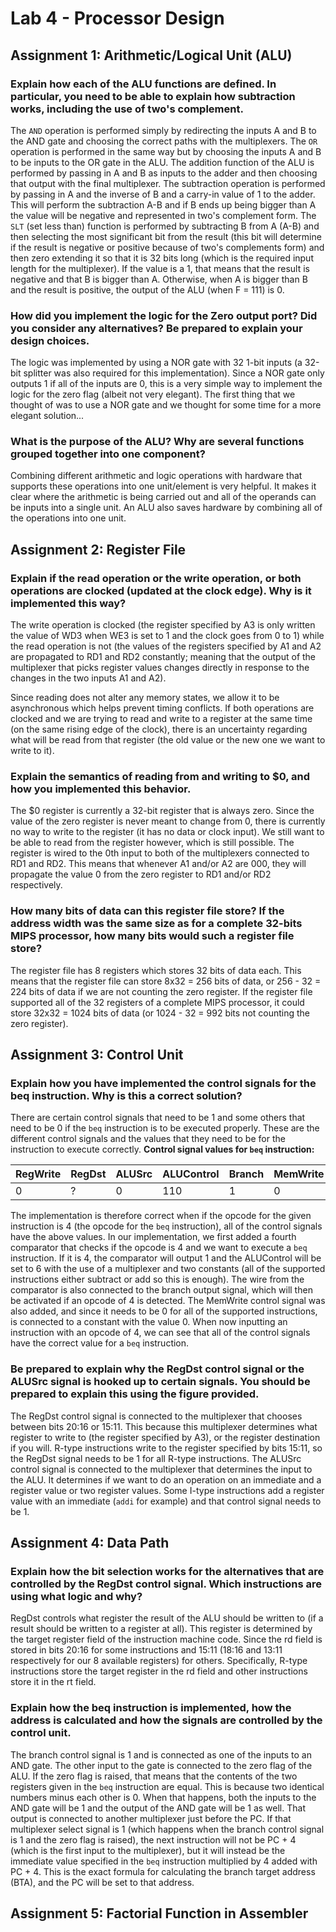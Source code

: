 # Lab 4 - Processor Design

## Assignment 1: Arithmetic/Logical Unit (ALU)
### Explain how each of the ALU functions are defined. In particular, you need to be able to explain how subtraction works, including the use of two's complement.
The `AND` operation is performed simply by redirecting the inputs A and B to the AND gate and choosing the correct paths with the multiplexers. The `OR` operation is performed in the same way but by choosing the inputs A and B to be inputs to the OR gate in the ALU. The addition function of the ALU is performed by passing in A and B as inputs to the adder and then choosing that output with the final multiplexer. The subtraction operation is performed by passing in A and the inverse of B and a carry-in value of 1 to the adder. This will perform the subtraction A-B and if B ends up being bigger than A the value will be negative and represented in two's complement form. The `SLT` (set less than) function is performed by subtracting B from A (A-B) and then selecting the most significant bit from the result (this bit will determine if the result is negative or positive because of two's complements form) and then zero extending it so that it is 32 bits long (which is the required input length for the multiplexer). If the value is a 1, that means that the result is negative and that B is bigger than A. Otherwise, when A is bigger than B and the result is positive, the output of the ALU (when F = 111) is 0.

### How did you implement the logic for the Zero output port? Did you consider any alternatives? Be prepared to explain your design choices.
The logic was implemented by using a NOR gate with 32 1-bit inputs (a 32-bit splitter was also required for this implementation). Since a NOR gate only outputs 1 if all of the inputs are 0, this is a very simple way to implement the logic for the zero flag (albeit not very elegant). The first thing that we thought of was to use a NOR gate and we thought for some time for a more elegant solution...

### What is the purpose of the ALU? Why are several functions grouped together into one component?
Combining different arithmetic and logic operations with hardware that supports these operations into one unit/element is very helpful. It makes it clear where the arithmetic is being carried out and all of the operands can be inputs into a single unit. An ALU also saves hardware by combining all of the operations into one unit.


## Assignment 2: Register File
### Explain if the read operation or the write operation, or both operations are clocked (updated at the clock edge). Why is it implemented this way?
The write operation is clocked (the register specified by A3 is only written the value of WD3 when WE3 is set to 1 and the clock goes from 0 to 1) while the read operation is not (the values of the registers specified by A1 and A2 are propagated to RD1 and RD2 constantly; meaning that the output of the multiplexer that picks register values changes directly in response to the changes in the two inputs A1 and A2).

Since reading does not alter any memory states, we allow it to be asynchronous which helps prevent timing conflicts. If both operations are clocked and we are trying to read and write to a register at the same time (on the same rising edge of the clock), there is an uncertainty regarding what will be read from that register (the old value or the new one we want to write to it).

### Explain the semantics of reading from and writing to $0, and how you implemented this behavior.
The $0 register is currently a 32-bit register that is always zero. Since the value of the zero register is never meant to change from 0, there is currently no way to write to the register (it has no data or clock input). We still want to be able to read from the register however, which is still possible. The register is wired to the 0th input to both of the multiplexers connected to RD1 and RD2. This means that whenever A1 and/or A2 are 000, they will propagate the value 0 from the zero register to RD1 and/or RD2 respectively.

### How many bits of data can this register file store? If the address width was the same size as for a complete 32-bits MIPS processor, how many bits would such a register file store?
The register file has 8 registers which stores 32 bits of data each. This means that the register file can store 8x32 = 256 bits of data, or 256 - 32 = 224 bits of data if we are not counting the zero register. If the register file supported all of the 32 registers of a complete MIPS processor, it could store 32x32 = 1024 bits of data (or 1024 - 32 = 992 bits not counting the zero register).


## Assignment 3: Control Unit
### Explain how you have implemented the control signals for the beq instruction. Why is this a correct solution?
There are certain control signals that need to be 1 and some others that need to be 0 if the `beq` instruction is to be executed properly. These are the different control signals and the values that they need to be for the instruction to execute correctly.
**Control signal values for `beq` instruction:**

| RegWrite | RegDst | ALUSrc | ALUControl | Branch | MemWrite | MemToReg |
|----------|--------|--------|------------|--------|----------|----------|
| 0        | ?      | 0      | 110        | 1      | 0        | ?        |

The implementation is therefore correct when if the opcode for the given instruction is 4 (the opcode for the `beq` instruction), all of the control signals have the above values. In our implementation, we first added a fourth comparator that checks if the opcode is 4 and we want to execute a `beq` instruction. If it is 4, the comparator will output 1 and the ALUControl will be set to 6 with the use of a multiplexer and two constants (all of the supported instructions either subtract or add so this is enough). The wire from the comparator is also connected to the branch output signal, which will then be activated if an opcode of 4 is detected. The MemWrite control signal was also added, and since it needs to be 0 for all of the supported instructions, is connected to a constant with the value 0. When now inputting an instruction with an opcode of 4, we can see that all of the control signals have the correct value for a `beq` instruction.

### Be prepared to explain why the RegDst control signal or the ALUSrc signal is hooked up to certain signals. You should be prepared to explain this using the figure provided.
The RegDst control signal is connected to the multiplexer that chooses between bits 20:16 or 15:11. This because this multiplexer determines what register to write to (the register specified by A3), or the register destination if you will. R-type instructions write to the register specified by bits 15:11, so the RegDst signal needs to be 1 for all R-type instructions. The ALUSrc control signal is connected to the multiplexer that determines the input to the ALU. It determines if we want to do an operation on an immediate and a register value or two register values. Some I-type instructions add a register value with an immediate (`addi` for example) and that control signal needs to be 1.


## Assignment 4: Data Path
### Explain how the bit selection works for the alternatives that are controlled by the RegDst control signal. Which instructions are using what logic and why?
RegDst controls what register the result of the ALU should be written to (if a result should be written to a register at all). This register is determined by the target register field of the instruction machine code. Since the rd field is stored in bits 20:16 for some instructions and 15:11 (18:16 and 13:11 respectively for our 8 available registers) for others. Specifically, R-type instructions store the target register in the rd field and other instructions store it in the rt field.

### Explain how the beq instruction is implemented, how the address is calculated and how the signals are controlled by the control unit.
The branch control signal is 1 and is connected as one of the inputs to an AND gate. The other input to the gate is connected to the zero flag of the ALU. If the zero flag is raised, that means that the contents of the two registers given in the `beq` instruction are equal. This is because two identical numbers minus each other is 0. When that happens, both the inputs to the AND gate will be 1 and the output of the AND gate will be 1 as well. That output is connected to another multiplexer just before the PC. If that multiplexer select signal is 1 (which happens when the branch control signal is 1 and the zero flag is raised), the next instruction will not be PC + 4 (which is the first input to the multiplexer), but it will instead be the immediate value specified in the `beq` instruction multiplied by 4 added with PC + 4. This is the exact formula for calculating the branch target address (BTA), and the PC will be set to that address.

## Assignment 5: Factorial Function in Assembler
